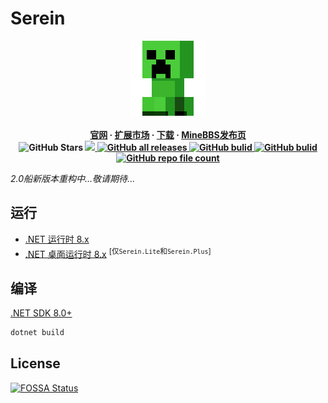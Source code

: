 # Serein

<p align="center" style="font-weight: bold;">
    <img src="src/Sources/logo.png" width="120" style="image-rendering: pixelated;">
    <br />
    <br />
    <a href="http://serein.cc">官网</a>
    ·
    <a href="http://serein.cc">扩展市场</a>
    ·
    <a href="https://github.com/SereinDev/Serein/releases/latest">下载</a>
    ·
    <a href="https://www.minebbs.com/resources/serein.4169/">MineBBS发布页</a>
    <br />
    <img alt="GitHub Stars" src="https://img.shields.io/github/stars/SereinDev/Serein?color=blue">
    <a href="https://github.com/SereinDev/Serein/releases/latest">
        <img src="https://img.shields.io/github/v/release/SereinDev/Serein?color=blue">
    </a>
    <a href="https://github.com/SereinDev/Serein/releases">
        <img alt="GitHub all releases" src="https://img.shields.io/github/downloads/SereinDev/Serein/total?color=blue">
    </a>
    <a href="https://github.com/SereinDev/Serein/actions/workflows/build.yml">
        <img alt="GitHub bulid"
            src="https://img.shields.io/github/actions/workflow/status/SereinDev/Serein/build.yml?branch=main&color=blue">
    </a>
    <a href="https://github.com/SereinDev/Serein">
        <img alt="GitHub bulid"
            src="https://img.shields.io/github/commit-activity/m/SereinDev/Serein?color=blue">
    </a>
    <a href="https://github.com/SereinDev/Serein">
        <img alt="GitHub repo file count" src="https://img.shields.io/github/languages/code-size/SereinDev/Serein">
    </a>
</p>

*2.0船新版本重构中...敬请期待...*

## 运行

- [.NET 运行时 8.x](https://dotnet.microsoft.com/zh-cn/download/dotnet/8.0)
- [.NET 桌面运行时 8.x](https://dotnet.microsoft.com/zh-cn/download/dotnet/8.0) <sup>[仅`Serein.Lite`和`Serein.Plus`]</sup>

## 编译

[.NET SDK 8.0+](https://dotnet.microsoft.com/zh-cn/download/dotnet)

```sh
dotnet build
```

## License

[![FOSSA Status](https://app.fossa.com/api/projects/git%2Bgithub.com%2FSereinDev%2FSerein.svg?type=large)](https://app.fossa.com/projects/git%2Bgithub.com%2FSereinDev%2FSerein?ref=badge_large)